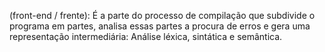 (front-end / frente): É a parte do processo de compilação que subdivide o programa em partes, analisa essas partes a procura de erros e gera uma representação intermediária: Análise léxica, sintática e semântica.